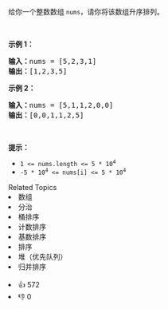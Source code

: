 <p>给你一个整数数组&nbsp;<code>nums</code>，请你将该数组升序排列。</p>

<p>&nbsp;</p>

<ol>
</ol>

<p><strong>示例 1：</strong></p>

<pre>
<strong>输入：</strong>nums = [5,2,3,1]
<strong>输出：</strong>[1,2,3,5]
</pre>

<p><strong>示例 2：</strong></p>

<pre>
<strong>输入：</strong>nums = [5,1,1,2,0,0]
<strong>输出：</strong>[0,0,1,1,2,5]
</pre>

<p>&nbsp;</p>

<p><strong>提示：</strong></p>

<ul>
	<li><code>1 &lt;= nums.length &lt;= 5 * 10<sup>4</sup></code></li>
	<li><code>-5 * 10<sup>4</sup> &lt;= nums[i] &lt;= 5 * 10<sup>4</sup></code></li>
</ul>
<div><div>Related Topics</div><div><li>数组</li><li>分治</li><li>桶排序</li><li>计数排序</li><li>基数排序</li><li>排序</li><li>堆（优先队列）</li><li>归并排序</li></div></div><br><div><li>👍 572</li><li>👎 0</li></div>